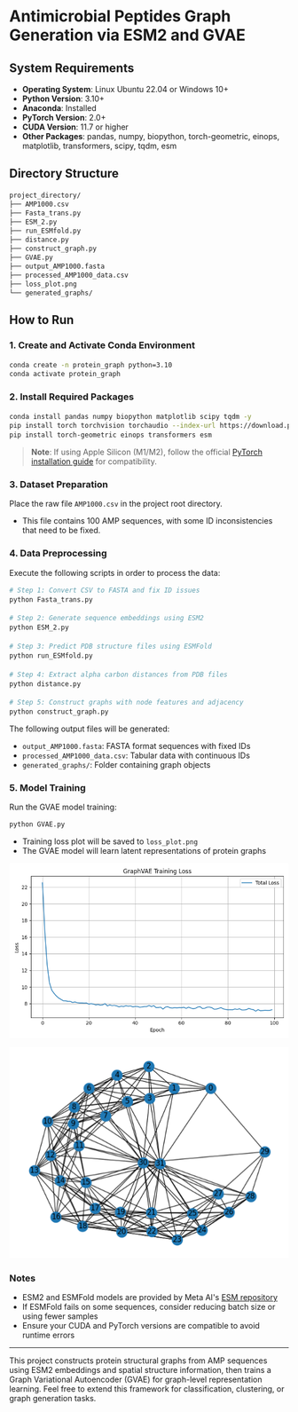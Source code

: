 # Antimicrobial Peptides Graph Generation via ESM2 and GVAE

## System Requirements

* **Operating System**: Linux Ubuntu 22.04 or Windows 10+
* **Python Version**: 3.10+
* **Anaconda**: Installed
* **PyTorch Version**: 2.0+
* **CUDA Version**: 11.7 or higher
* **Other Packages**: pandas, numpy, biopython, torch-geometric, einops, matplotlib, transformers, scipy, tqdm, esm

## Directory Structure

```
project_directory/
├── AMP1000.csv
├── Fasta_trans.py
├── ESM_2.py
├── run_ESMfold.py
├── distance.py
├── construct_graph.py
├── GVAE.py
├── output_AMP1000.fasta
├── processed_AMP1000_data.csv
├── loss_plot.png
└── generated_graphs/
```

## How to Run

### 1. Create and Activate Conda Environment

```bash
conda create -n protein_graph python=3.10
conda activate protein_graph
```

### 2. Install Required Packages

```bash
conda install pandas numpy biopython matplotlib scipy tqdm -y
pip install torch torchvision torchaudio --index-url https://download.pytorch.org/whl/cu117
pip install torch-geometric einops transformers esm
```

> **Note**: If using Apple Silicon (M1/M2), follow the official [PyTorch installation guide](https://pytorch.org/) for compatibility.

### 3. Dataset Preparation

Place the raw file `AMP1000.csv` in the project root directory.

* This file contains 100 AMP sequences, with some ID inconsistencies that need to be fixed.

### 4. Data Preprocessing

Execute the following scripts in order to process the data:

```bash
# Step 1: Convert CSV to FASTA and fix ID issues
python Fasta_trans.py

# Step 2: Generate sequence embeddings using ESM2
python ESM_2.py

# Step 3: Predict PDB structure files using ESMFold
python run_ESMfold.py

# Step 4: Extract alpha carbon distances from PDB files
python distance.py

# Step 5: Construct graphs with node features and adjacency
python construct_graph.py
```

The following output files will be generated:

* `output_AMP1000.fasta`: FASTA format sequences with fixed IDs
* `processed_AMP1000_data.csv`: Tabular data with continuous IDs
* `generated_graphs/`: Folder containing graph objects

### 5. Model Training

Run the GVAE model training:

```bash
python GVAE.py
```

* Training loss plot will be saved to `loss_plot.png`
* The GVAE model will learn latent representations of protein graphs

![image](https://github.com/YYChang34/Antimicrobial-Peptides-Graph-Generation-via-ESM2-and-GVAE/blob/main/loss_plot.png)

![image](https://github.com/YYChang34/Antimicrobial-Peptides-Graph-Generation-via-ESM2-and-GVAE/blob/main/generative_graph.png)

### Notes

* ESM2 and ESMFold models are provided by Meta AI's [ESM repository](https://github.com/facebookresearch/esm)
* If ESMFold fails on some sequences, consider reducing batch size or using fewer samples
* Ensure your CUDA and PyTorch versions are compatible to avoid runtime errors

---

This project constructs protein structural graphs from AMP sequences using ESM2 embeddings and spatial structure information, then trains a Graph Variational Autoencoder (GVAE) for graph-level representation learning. Feel free to extend this framework for classification, clustering, or graph generation tasks.
